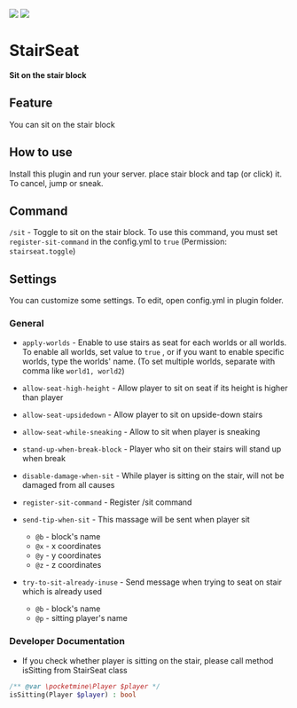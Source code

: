 [![](https://poggit.pmmp.io/shield.dl.total/StairSeat)](https://poggit.pmmp.io/p/StairSeat)
[![](https://poggit.pmmp.io/shield.state/StairSeat)](https://poggit.pmmp.io/p/StairSeat)

# StairSeat
**Sit on the stair block**


## Feature
You can sit on the stair block


## How to use
Install this plugin and run your server.
place stair block and tap (or click) it.
To cancel, jump or sneak.


## Command
`/sit` - Toggle to sit on the stair block. To use this command, you must set `register-sit-command` in the config.yml to `true` (Permission: `stairseat.toggle`)

## Settings
You can customize some settings.
To edit, open config.yml in plugin folder.

### General
* `apply-worlds` - Enable to use stairs as seat for each worlds or all worlds.
To enable all worlds, set value to `true` , or if you want to enable specific worlds, type the worlds' name.
(To set multiple worlds, separate with comma like `world1, world2`)

* `allow-seat-high-height` - Allow player to sit on seat if its height is higher than player

* `allow-seat-upsidedown` - Allow player to sit on upside-down stairs

* `allow-seat-while-sneaking` - Allow to sit when player is sneaking

* `stand-up-when-break-block` - Player who sit on their stairs will stand up when break

* `disable-damage-when-sit` - While player is sitting on the stair, will not be damaged from all causes

* `register-sit-command` - Register /sit command


* `send-tip-when-sit` - This massage will be sent when player sit
  * `@b` - block's name
  * `@x` - x coordinates
  * `@y` - y coordinates
  * `@z` - z coordinates


* `try-to-sit-already-inuse` - Send message when trying to seat on stair which is already used
  * `@b` - block's name
  * `@p` - sitting player's name
  
  
### Developer Documentation
 * If you check whether player is sitting on the stair, please call method isSitting from StairSeat class
```php
/** @var \pocketmine\Player $player */
isSitting(Player $player) : bool
```